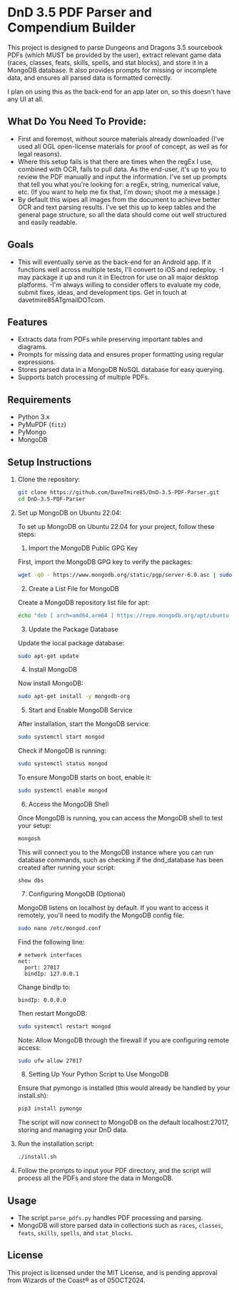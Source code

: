 # DnD 3.5 PDF Parser and Compendium Builder

This project is designed to parse Dungeons and Dragons 3.5 sourcebook PDFs (which MUST be provided by the user), extract relevant game data (races, classes, feats, skills, spells, and stat blocks), and store it in a MongoDB database. It also provides prompts for missing or incomplete data, and ensures all parsed data is formatted correctly.

I plan on using this as the back-end for an app later on, so this doesn't have any UI at all. 

## What Do You Need To Provide:
- First and foremost, without source materials already downloaded (I've used all OGL open-license materials for proof of concept, as well as for legal reasons).
- Where this setup fails is that there are times when the regEx I use, combined with OCR, fails to pull data. As the end-user, it's up to you to review the PDF manually and input the information. I've set up prompts that tell you what you're looking for: a regEx, string, numerical value, etc. (If you want to help me fix that, I'm down; shoot me a message.)
- By default this wipes all images from the document to achieve better OCR and text parsing results. I've set this up to keep tables and the general page structure, so all the data should come out well structured and easily readable.

## Goals
- This will eventually serve as the back-end for an Android app. If it functions well across multiple tests, I'll convert to iOS and redeploy. 
-I may package it up and run it in Electron for use on all major desktop platforms.
-I'm always willing to consider offers to evaluate my code, submit fixes, ideas, and development tips. Get in touch at davetmire85ATgmailDOTcom.

## Features
- Extracts data from PDFs while preserving important tables and diagrams.
- Prompts for missing data and ensures proper formatting using regular expressions.
- Stores parsed data in a MongoDB NoSQL database for easy querying.
- Supports batch processing of multiple PDFs.

## Requirements
- Python 3.x
- PyMuPDF (`fitz`)
- PyMongo
- MongoDB

## Setup Instructions

1. Clone the repository:

    ```bash
    git clone https://github.com/DaveTmire85/DnD-3.5-PDF-Parser.git
    cd DnD-3.5-PDF-Parser
    ```

2. Set up MongoDB on Ubuntu 22.04:

    To set up MongoDB on Ubuntu 22.04 for your project, follow these steps:

    1. Import the MongoDB Public GPG Key

    First, import the MongoDB GPG key to verify the packages:

    ```bash
    wget -qO - https://www.mongodb.org/static/pgp/server-6.0.asc | sudo tee /etc/apt/trusted.gpg.d/mongodb-server-6.0.asc
    ```

    2. Create a List File for MongoDB

    Create a MongoDB repository list file for apt:

    ```bash
    echo "deb [ arch=amd64,arm64 ] https://repo.mongodb.org/apt/ubuntu focal/mongodb-org/6.0 multiverse" | sudo tee /etc/apt/sources.list.d/mongodb-org-6.0.list
    ```

    3. Update the Package Database

    Update the local package database:

    ```bash
    sudo apt-get update
    ```

    4. Install MongoDB

    Now install MongoDB:

    ```bash
    sudo apt-get install -y mongodb-org
    ```

    5. Start and Enable MongoDB Service

    After installation, start the MongoDB service:

    ```bash
    sudo systemctl start mongod
    ```

    Check if MongoDB is running:

    ```bash
    sudo systemctl status mongod
    ```

    To ensure MongoDB starts on boot, enable it:

    ```bash
    sudo systemctl enable mongod
    ```

    6. Access the MongoDB Shell

    Once MongoDB is running, you can access the MongoDB shell to test your setup:

    ```bash
    mongosh
    ```

    This will connect you to the MongoDB instance where you can run database commands, such as checking if the dnd_database has been created after running your script:

    ```
    show dbs
    ```

    7. Configuring MongoDB (Optional)

    MongoDB listens on localhost by default. If you want to access it remotely, you'll need to modify the MongoDB config file:

    ```bash
    sudo nano /etc/mongod.conf
    ```

    Find the following line:

    ```
    # network interfaces
    net:
      port: 27017
      bindIp: 127.0.0.1
    ```

    Change bindIp to:

    ```
    bindIp: 0.0.0.0
    ```

    Then restart MongoDB:

    ```bash
    sudo systemctl restart mongod
    ```

    Note: Allow MongoDB through the firewall if you are configuring remote access:

    ```bash
    sudo ufw allow 27017
    ```

    8. Setting Up Your Python Script to Use MongoDB

    Ensure that pymongo is installed (this would already be handled by your install.sh):

    ```bash
    pip3 install pymongo
    ```

    The script will now connect to MongoDB on the default localhost:27017, storing and managing your DnD data.

3. Run the installation script:

    ```bash
    ./install.sh
    ```

4. Follow the prompts to input your PDF directory, and the script will process all the PDFs and store the data in MongoDB.

## Usage
- The script `parse_pdfs.py` handles PDF processing and parsing.
- MongoDB will store parsed data in collections such as `races`, `classes`, `feats`, `skills`, `spells`, and `stat_blocks`.

## License
This project is licensed under the MIT License, and is pending approval from Wizards of the Coast® as of 05OCT2024.
